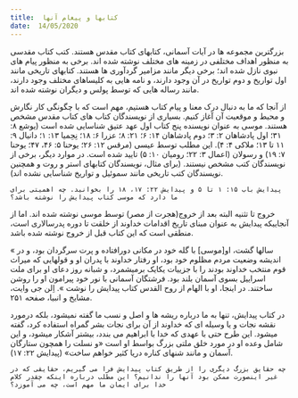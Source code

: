 ```yaml
---
title:  کتابها و پیغام آنها
date:  14/05/2020
---
```


بزرگترین مجموعه ها در آیات آسمانی، کتابهای کتاب مقدس هستند. کتب کتاب مقدسی به منظور اهداف  مختلفی در زمینه های مختلف نوشته شده اند. برخی به منظور پیام های نبوی نازل شده اند؛ برخی دیگر مانند مزامیر گردآوری ها هستند. کتابهای تاریخی مانند اول تواریخ و دوم تواریخ در آن وجود دارند، و نامه هایی به کلیساهای مختلف وجود دارند، مانند رساله هایی که توسط پولس و دیگران نوشته شده اند.

از آنجا که ما به دنبال درک معنا و پیام کتاب هستیم، مهم است که با چگونگی کار نگارش و محیط و موقعیت آن آغاز کنیم. بسیاری از نویسندگان کتاب های کتاب مقدس مشخص هستند. موسی به عنوان نویسنده پنج کتاب اول عهد عتیق شناسایی شده است (یوشع ۸: ۳۱؛ اول پادشاهان ۲: ۳؛ دوم پادشاهان ۱۴: ۶؛ ۲۱: ۸؛ عزرا ۶: ۱۸؛ نِحِمیا ۱۳: ۱؛ دانیال ۹: ۱۱ تا ۱۳؛ ملاکی ۴: ۴). این مطلب توسط عیسی (مرقس ۱۲: ۲۶؛ یوحنا ۵: ۴۶، ۴۷؛ یوحنا ۷: ۱۹) و رسولان (اعمال ۳: ۲۲؛ رومیان ۱۰: ۵) تایید شده است. در موارد دیگر، برخی از نویسندگان کتب مشخص نیستند. (برای مثال، نویسندگان کتابهای استر و روت و همچنین نویسندگان کتب تاریخی مانند سموئیل و تواریخ شناسایی نشده اند).

`پیدایش باب ۱۵: ۱ تا ۵ و پیدایش ۲۲: ۱۷، ۱۸ را بخوانید. چه اهمیتی برای ما دارد که موسی کتاب پیدایش را نوشته باشد؟`

خروج تا تثنیه البته بعد از خروج(هجرت از مصر) توسط موسی نوشته شده اند. اما از آنجاییکه پیدایش به عنوان مبنای تاریخ اقدامات خداوند از خلقت تا دوره پدرسالاری است، منطقی است که این کتاب قبل از خروج نوشته شده باشد.

« سالها گشت، او[موسی] با گله خود در مکانی دورافتاده و پرت سرگردان بود، و در اندیشه وضعیت مردم مظلوم خود بود، او رفتار خداوند با پدران او و قولهایی که میراث قوم منتخب خداوند بودند را با جزییات یکایک برمیشمرد، و شبانه روز دعای او برای ملت اسراییل بسوی آسمان بلند بود. فرشتگان آسمانی با نور خود پیرامون او را روشن ساختند. در اینجا، او با الهام از روح القدس کتاب پیدایش را نوشت ». اِلن جی وایت، مشایخ و انبیا، صفحه ۲۵۱.

در کتاب پیدایش، تنها به ما درباره ریشه ها و اصل و نسب ما گفته نمیشود، بلکه درمورد نقشه نجات و یا وسیله ای که خداوند از آن برای نجات بشر گمراه استفاده کرد، گفته میشود. این طرح حتی با عهدی که خدا با ابراهیم می بندد، بیشتر آشکار میشود، و این شامل وعده او در مورد خلق ملتی بزرگ بواسط او است «و نسلت را همچون ستارگان آسمان و مانند شنهای کناره دریا کثیر خواهم ساخت» (پیدایش ۲۲: ۱۷).

`چه حقایق بزرگ دیگری را از طریق کتاب پیدایش فرا می گیریم، حقایقی که در غیر اینصورت ممکن بود آنها را ندانیم؟ این مطلب درباره اینکه چقدر کلام خدا برای ایمان ما مهم است، چه می آموزد؟`